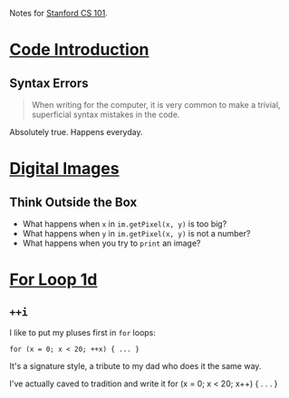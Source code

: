 Notes for [Stanford CS 101](http://www.stanford.edu/class/cs101/).

# [Code Introduction](http://www.stanford.edu/class/cs101/code-introduction.html)

## Syntax Errors

> When writing for the computer, it is very common to make a trivial, superficial syntax mistakes in the code.

Absolutely true.  Happens everyday.

# [Digital Images](http://www.stanford.edu/class/cs101/digital-images.html)

## Think Outside the Box

* What happens when `x` in `im.getPixel(x, y)` is too big?
* What happens when `y` in `im.getPixel(x, y)` is not a number?
* What happens when you try to `print` an image?

# [For Loop 1d](http://www.stanford.edu/class/cs101/for-loop-1d.html)

## `++i`

I like to put my pluses first in `for` loops:

	for (x = 0; x < 20; ++x) { ... }

It's a signature style, a tribute to my dad who does it the same way.

I've actually caved to tradition and write it for (x = 0; x < 20; x++) { . . . }
